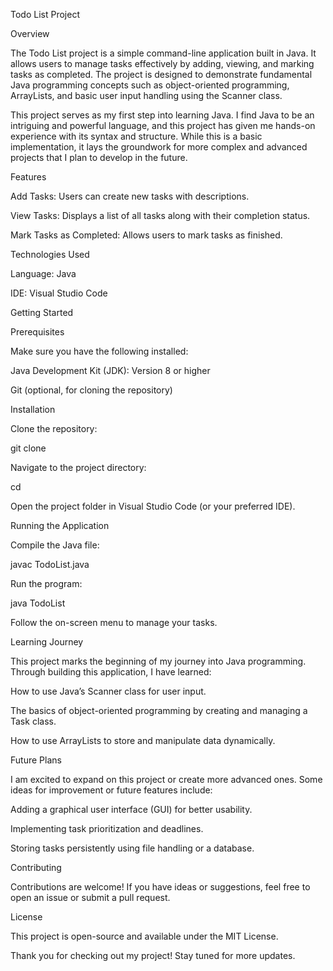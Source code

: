 Todo List Project

Overview

The Todo List project is a simple command-line application built in Java. It allows users to manage tasks effectively by adding, viewing, and marking tasks as completed. The project is designed to demonstrate fundamental Java programming concepts such as object-oriented programming, ArrayLists, and basic user input handling using the Scanner class.

This project serves as my first step into learning Java. I find Java to be an intriguing and powerful language, and this project has given me hands-on experience with its syntax and structure. While this is a basic implementation, it lays the groundwork for more complex and advanced projects that I plan to develop in the future.

Features

Add Tasks: Users can create new tasks with descriptions.

View Tasks: Displays a list of all tasks along with their completion status.

Mark Tasks as Completed: Allows users to mark tasks as finished.

Technologies Used

Language: Java

IDE: Visual Studio Code

Getting Started

Prerequisites

Make sure you have the following installed:

Java Development Kit (JDK): Version 8 or higher

Git (optional, for cloning the repository)

Installation

Clone the repository:

git clone <repository-url>

Navigate to the project directory:

cd <project-folder>

Open the project folder in Visual Studio Code (or your preferred IDE).

Running the Application

Compile the Java file:

javac TodoList.java

Run the program:

java TodoList

Follow the on-screen menu to manage your tasks.

Learning Journey

This project marks the beginning of my journey into Java programming. Through building this application, I have learned:

How to use Java’s Scanner class for user input.

The basics of object-oriented programming by creating and managing a Task class.

How to use ArrayLists to store and manipulate data dynamically.

Future Plans

I am excited to expand on this project or create more advanced ones. Some ideas for improvement or future features include:

Adding a graphical user interface (GUI) for better usability.

Implementing task prioritization and deadlines.

Storing tasks persistently using file handling or a database.

Contributing

Contributions are welcome! If you have ideas or suggestions, feel free to open an issue or submit a pull request.

License

This project is open-source and available under the MIT License.

Thank you for checking out my project! Stay tuned for more updates.

